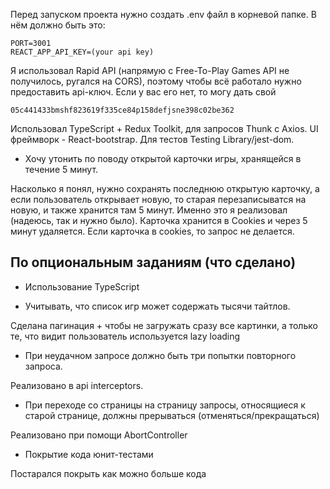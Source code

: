 Перед запуском проекта нужно создать .env файл в корневой папке. В нём должно быть это:

```
PORT=3001
REACT_APP_API_KEY=(your api key)
```

Я использовал Rapid API (напрямую с Free-To-Play Games API не получилось, ругался на CORS), поэтому чтобы всё работало нужно предоставить api-ключ. Если у вас его нет, то могу дать свой

```
05c441433bmshf823619f335ce84p158defjsne398c02be362
```

Использовал TypeScript + Redux Toolkit, для запросов Thunk с Axios. UI фреймворк - React-bootstrap. Для тестов Testing Library/jest-dom.

- Хочу утонить по поводу открытой карточки игры, хранящейся в течение 5 минут.

Насколько я понял, нужно сохранять последнюю открытую карточку, а если пользователь открывает новую, то старая перезаписыватся на новую, и также хранится там 5 минут. Именно это я реализовал (надеюсь, так и нужно было). Карточка хранится в Cookies и через 5 минут удаляется. Если карточка в cookies, то запрос не делается.

## По опциональным заданиям (что сделано)

- Использование TypeScript

- Учитывать, что список игр может содержать тысячи тайтлов.

Сделана пагинация + чтобы не загружать сразу все картинки, а только те, что видит пользователь используется lazy loading

- При неудачном запросе должно быть три попытки повторного запроса.

Реализовано в api interceptors.

- При переходе со страницы на страницу запросы, относящиеся к старой странице, должны прерываться (отменяться/прекращаться)

Реализовано при помощи AbortController

- Покрытие кода юнит-тестами

Постарался покрыть как можно больше кода
